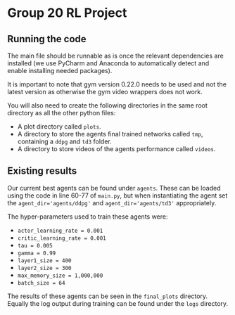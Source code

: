 # Group 20 RL Project

## Running the code

The main file should be runnable as is once the relevant dependencies are installed (we use PyCharm and Anaconda to automatically detect and enable installing needed packages).

It is important to note that gym version 0.22.0 needs to be used and not the latest version as otherwise the gym video wrappers does not work.

You will also need to create the following directories in the same root directory as all the other python files:
- A plot directory called `plots`.
- A directory to store the agents final trained networks called `tmp`, containing a `ddpg` and `td3` folder.
- A directory to store videos of the agents performance called `videos`.

## Existing results

Our current best agents can be found under `agents`. These can be loaded using the code in line 60-77 of `main.py`, but when instantiating the agent set the `agent_dir='agents/ddpg'` and `agent_dir='agents/td3'` appropriately.

The hyper-parameters used to train these agents were:
- `actor_learning_rate = 0.001`
- `critic_learning_rate = 0.001`
- `tau = 0.005`
- `gamma = 0.99`
- `layer1_size = 400`
- `layer2_size = 300`
- `max_memory_size = 1,000,000`
- `batch_size = 64`

The results of these agents can be seen in the `final_plots` directory. Equally the log output during training can be found under the `logs` directory.
